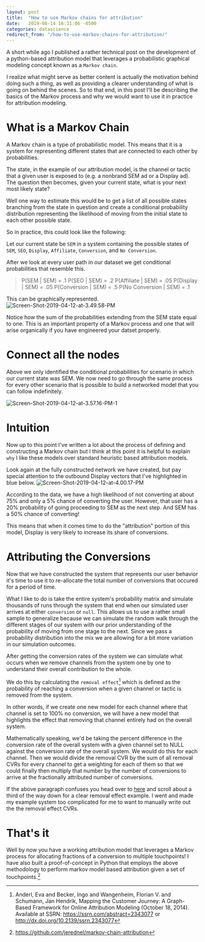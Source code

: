 ```yaml
---
layout: post
title:  "How to use Markov chains for attribution"
date:   2019-08-14 16:31:06 -0500
categories: datascience
redirect_from: "/how-to-use-markov-chains-for-attribution/"
---
```


<meta http-equiv="refresh" content="0" URL="https://www.nelson.pub/2020/04/how-to-use-markov-chains-for-attribution.html">
<link rel="canonical" href="https://www.nelson.pub/2020/04/how-to-use-markov-chains-for-attribution.html">

A short while ago I published a rather technical post on the development of a python-based attribution model that leverages a probabilistic graphical modeling concept known as a `Markov chain`.

I realize what might serve as better content is actually the motivation behind doing such a thing, as well as providing a clearer understanding of what is going on behind the scenes.  So to that end, in this post I'll be describing the basics of the Markov process and why we would want to use it in practice for attribution modeling.

# What is a Markov Chain
A Markov chain is a type of probabilistic model.  This means that it is a system for representing different states that are connected to each other by probabilities.  

The state, in the example of our attribution model, is the channel or tactic that a given user is exposed to (e.g. a nonbrand SEM ad or a Display ad).  The question then becomes, given your current state, what is your next most likely state?

Well one way to estimate this would be to get a list of all possible states branching from the state in question and create a conditional probability distribution representing the likelihood of moving from the initial state to each other possible state.

So in practice, this could look like the following:

Let our current state be `SEM` in a system containing the possible states of `SEM`, `SEO`, `Display`, `Affiliate`, `Conversion`, and `No Conversion`.

After we look at every user path in our dataset we get conditional probabilities that resemble this.

> P(SEM | SEM) = .1
> P(SEO | SEM) = .2
> P(Affiliate | SEM) = .05
> P(Display | SEM) = .05
> P(Conversion | SEM) = .5
> P(No Conversion | SEM) = .1

This can be graphically represented.
![Screen-Shot-2019-04-12-at-3.49.58-PM](https://res.cloudinary.com/practicaldev/image/fetch/s--_W8NV4kc--/c_limit%2Cf_auto%2Cfl_progressive%2Cq_auto%2Cw_880/http://www.jnel.me/content/images/2019/04/Screen-Shot-2019-04-12-at-3.49.58-PM.png)

Notice how the sum of the probabilities extending from the SEM state equal to one.  This is an important property of a Markov process and one that will arise organically if you have engineered your datset properly.

# Connect all the nodes
Above we only identified the conditional probabilities for scenario in which our current state was SEM.  We now need to go through the same process for every other scenario that is possible to build a networked model that you can follow indefinitely.  

![Screen-Shot-2019-04-12-at-3.57.16-PM-1](https://res.cloudinary.com/practicaldev/image/fetch/s--lqw9ngI4--/c_limit%2Cf_auto%2Cfl_progressive%2Cq_auto%2Cw_880/http://www.jnel.me/content/images/2019/04/Screen-Shot-2019-04-12-at-3.57.16-PM.png)

# Intuition
Now up to this point I've written a lot about the process of defining and constructing a Markov chain but I think at this point it is helpful to explain `why` I like these models over standard heuristic based attribution models.  

Look again at the fully constructed network we have created, but pay special attention to the outbound Display vectors that I've highlighted in blue below.
![Screen-Shot-2019-04-12-at-4.00.17-PM](https://res.cloudinary.com/practicaldev/image/fetch/s--_8rbWNBE--/c_limit%2Cf_auto%2Cfl_progressive%2Cq_auto%2Cw_880/http://www.jnel.me/content/images/2019/04/Screen-Shot-2019-04-12-at-4.00.17-PM.png)


According to the data, we have a high likelihood of not converting at about 75% and only a 5% chance of converting the user.  However, that user has a 20% probability of going proceeding to SEM as the next step.  And SEM has a 50% chance of converting!

This means that when it comes time to do the "attribution" portion of this model, Display is very likely to increase its share of conversions.

# Attributing the Conversions
Now that we have constructed the system that represents our user behavior it's time to use it to re-allocate the total number of conversions that occured for a period of time.

What I like to do is take the entire system's probability matrix and simulate thousands of runs through the system that end when our simulated user arrives at either `conversion` or `null`.  This allows us to use a rather small sample to generalize because we can simulate the random walk through the different stages of our system with our prior understanding of the probability of moving from one stage to the next.  Since we pass a probability distribution into the mix we are allowing for a bit more variation in our simulation outcomes.

After getting the conversion rates of the system we can simulate what occurs when we remove channels from the system one by one to understand their overall contribution to the whole.

We do this by calculating the `removal effect`[^1] which is defined as the probability of reaching a conversion when a given channel or tactic is removed from the system.  

In other words, if we create one new model for each channel where that channel is set to 100% no conversion, we will have a new model that highlights the effect that removing that channel entirely had on the overall system.

Mathematically speaking, we'd be taking the percent difference in the conversion rate of the overall system with a given channel set to NULL against the conversion rate of the overall system.  We would do this for each channel.  Then we would divide the removal CVR by the sum of all removal CVRs for every channel to get a weighting for each of them so that we could finally then multiply that number by the number of conversions to arrive at the fractionally attributed number of conversions.

If the above paragraph confuses you head over to [here](https://analyzecore.com/2016/08/03/attribution-model-r-part-1/) and scroll about a third of the way down for a clear removal effect example.  I went and made my example system too complicated for me to want to manually write out the the removal effect CVRs.

# That's it

Well by now you have a working attribution model that leverages a Markov process for allocating fractions of a conversion to multiple touchpoints!  I have also built a proof-of-concept in Python that employs the above methodology to perform markov model based attribution given a set of touchpoints.[^2]


[^1]: Anderl, Eva and Becker, Ingo and Wangenheim, Florian V. and Schumann, Jan Hendrik, Mapping the Customer Journey: A Graph-Based Framework for Online Attribution Modeling (October 18, 2014). Available at SSRN: https://ssrn.com/abstract=2343077 or http://dx.doi.org/10.2139/ssrn.2343077
[^2]: https://github.com/jerednel/markov-chain-attribution
